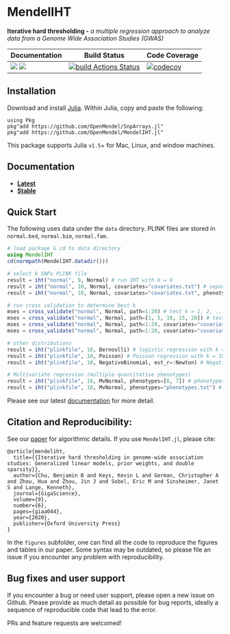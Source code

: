 # MendelIHT

**Iterative hard thresholding -** *a multiple regression approach to analyze data from a Genome Wide Association Studies (GWAS)*

| **Documentation** | **Build Status** | **Code Coverage**  |
|-------------------|------------------|--------------------|
| [![](https://img.shields.io/badge/docs-latest-blue.svg)](https://OpenMendel.github.io/MendelIHT.jl/latest) [![](https://img.shields.io/badge/docs-stable-blue.svg)](https://OpenMendel.github.io/MendelIHT.jl/stable) | [![build Actions Status](https://github.com/OpenMendel/MendelIHT.jl/workflows/CI/badge.svg)](https://github.com/OpenMendel/MendelIHT.jl/actions) | [![codecov](https://codecov.io/gh/OpenMendel/MendelIHT.jl/branch/master/graph/badge.svg?token=YyPqiFpIM1)](https://codecov.io/gh/OpenMendel/MendelIHT.jl) |

## Installation

Download and install [Julia](https://julialang.org/downloads/). Within Julia, copy and paste the following:
```
using Pkg
pkg"add https://github.com/OpenMendel/SnpArrays.jl"
pkg"add https://github.com/OpenMendel/MendelIHT.jl"
```
This package supports Julia `v1.5`+ for Mac, Linux, and window machines. 

## Documentation

+ [**Latest**](https://OpenMendel.github.io/MendelIHT.jl/latest/)
+ [**Stable**](https://OpenMendel.github.io/MendelIHT.jl/stable/)

## Quick Start

The following uses data under the `data` directory. PLINK files are stored in `normal.bed`, `normal.bim`, `normal.fam`. 

```julia
# load package & cd to data directory
using MendelIHT
cd(normpath(MendelIHT.datadir()))

# select k SNPs PLINK file
result = iht("normal", 9, Normal) # run IHT with k = 9
result = iht("normal", 10, Normal, covariates="covariates.txt") # separately include covariates, k = 10
result = iht("normal", 10, Normal, covariates="covariates.txt", phenotypes="phenotypes.txt") # phenotypes are stored separately

# run cross validation to determine best k
mses = cross_validate("normal", Normal, path=1:20) # test k = 1, 2, ..., 20
mses = cross_validate("normal", Normal, path=[1, 5, 10, 15, 20]) # test k = 1, 5, 10, 15, 20
mses = cross_validate("normal", Normal, path=1:20, covariates="covariates.txt") # separately include covariates
mses = cross_validate("normal", Normal, path=1:20, covariates="covariates.txt", phenotypes="phenotypes.txt") # if phenotypes are in separate file

# other distributions
result = iht("plinkfile", 10, Bernoulli) # logistic regression with k = 10
result = iht("plinkfile", 10, Poisson) # Poisson regression with k = 10
result = iht("plinkfile", 10, NegativeBinomial, est_r=:Newton) # Negative Binomial regression + nuisnace parameter estimation

# Multivariate regression (multiple quantitative phenotypes)
result = iht("plinkfile", 10, MvNormal, phenotypes=[6, 7]) # phenotypes stored in 6th and 7th column of .fam file
result = iht("plinkfile", 10, MvNormal, phenotypes="phenotypes.txt") # phenotypes stored separate file
```

Please see our latest [documentation](https://OpenMendel.github.io/MendelIHT.jl/latest/) for more detail. 

## Citation and Reproducibility:

See our [paper](https://academic.oup.com/gigascience/article/9/6/giaa044/5850823?searchresult=1) for algorithmic details. If you use `MendelIHT.jl`, please cite:

```
@article{mendeliht,
  title={{Iterative hard thresholding in genome-wide association studies: Generalized linear models, prior weights, and double sparsity}},
  author={Chu, Benjamin B and Keys, Kevin L and German, Christopher A and Zhou, Hua and Zhou, Jin J and Sobel, Eric M and Sinsheimer, Janet S and Lange, Kenneth},
  journal={GigaScience},
  volume={9},
  number={6},
  pages={giaa044},
  year={2020},
  publisher={Oxford University Press}
}
```

In the `figures` subfolder, one can find all the code to reproduce the figures and tables in our paper. Some syntax may be outdated, so please file an issue if you encounter any problem with reproducibility.

## Bug fixes and user support

If you encounter a bug or need user support, please open a new issue on Github. Please provide as much detail as possible for bug reports, ideally a sequence of reproducible code that lead to the error.

PRs and feature requests are welcomed!
